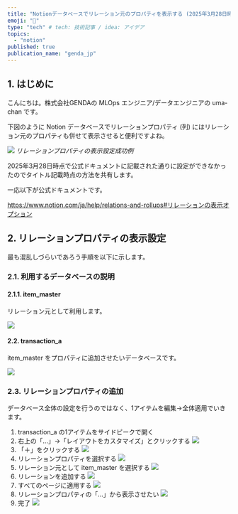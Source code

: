 ```yaml
---
title: "Notionデータベースでリレーション元のプロパティを表示する (2025年3月28日時点)"
emoji: "🐴"
type: "tech" # tech: 技術記事 / idea: アイデア
topics:
  - "notion"
published: true
publication_name: "genda_jp"
---
```


## 1. はじめに

こんにちは。株式会社GENDAの MLOps エンジニア/データエンジニアの uma-chan です。

下図のように Notion データベースでリレーションプロパティ (列) にはリレーション元のプロパティも併せて表示させると便利ですよね。

![](/images/2025-03-28-display-notion-relation-property-as-section/goal.png)
*リレーションプロパティの表示設定成功例*

2025年3月28日時点で公式ドキュメントに記載された通りに設定ができなかったのでタイトル記載時点の方法を共有します。

一応以下が公式ドキュメントです。

https://www.notion.com/ja/help/relations-and-rollups#リレーションの表示オプション

## 2. リレーションプロパティの表示設定

最も混乱しづらいであろう手順を以下に示します。

### 2.1. 利用するデータベースの説明

#### 2.1.1. item_master

リレーション元として利用します。

![](/images/2025-03-28-display-notion-relation-property-as-section/item_master.png)

#### 2.2. transaction_a

item_master をプロパティに追加させたいデータベースです。

![](/images/2025-03-28-display-notion-relation-property-as-section/transaction_a.png)

### 2.3. リレーションプロパティの追加

データベース全体の設定を行うのではなく、1アイテムを編集→全体適用でいきます。

1. transaction_a の1アイテムをサイドピークで開く
1. 右上の「…」→「レイアウトをカスタマイズ」とクリックする
    ![](/images/2025-03-28-display-notion-relation-property-as-section/01-customize-layout.png)
1. 「＋」をクリックする
    ![](/images/2025-03-28-display-notion-relation-property-as-section/02-click-plus.png)
1. リレーションプロパティを選択する
    ![](/images/2025-03-28-display-notion-relation-property-as-section/03-add-relation.png)
1. リレーション元として item_master を選択する
    ![](/images/2025-03-28-display-notion-relation-property-as-section/04-add-item-master.png)
1. リレーションを追加する
    ![](/images/2025-03-28-display-notion-relation-property-as-section/05-add-relation.png)
1. すべてのページに適用する
    ![](/images/2025-03-28-display-notion-relation-property-as-section/06-apply.png)
1. リレーションプロパティの「…」から表示させたい
    ![](/images/2025-03-28-display-notion-relation-property-as-section/07-set-property.png)
1. 完了
    ![](/images/2025-03-28-display-notion-relation-property-as-section/goal.png)
